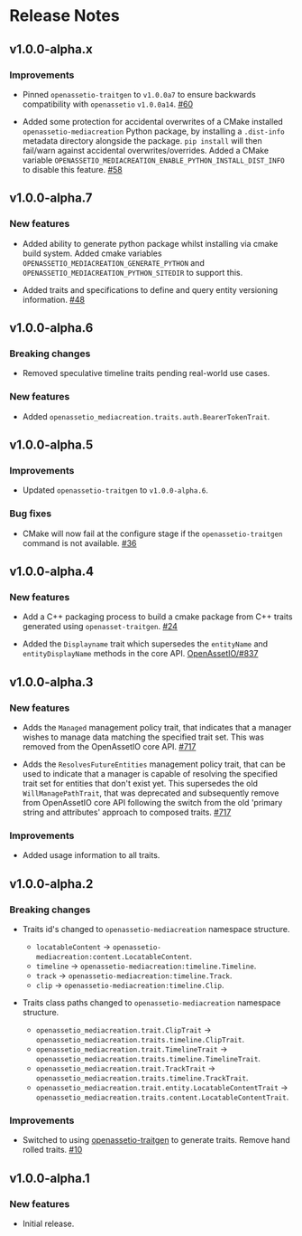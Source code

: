 Release Notes
=============

v1.0.0-alpha.x
--------------

### Improvements

- Pinned `openassetio-traitgen` to `v1.0.0a7` to ensure backwards
  compatibility with `openassetio` `v1.0.0a14`.
  [#60](https://github.com/OpenAssetIO/OpenAssetIO-MediaCreation/issues/60)

- Added some protection for accidental overwrites of a CMake installed
  `openassetio-mediacreation` Python package, by installing a
  `.dist-info` metadata directory alongside the package. `pip install`
  will then fail/warn against accidental overwrites/overrides. Added a
  CMake variable
  `OPENASSETIO_MEDIACREATION_ENABLE_PYTHON_INSTALL_DIST_INFO` to disable
  this feature.
  [#58](https://github.com/OpenAssetIO/OpenAssetIO-MediaCreation/issues/58)

v1.0.0-alpha.7
--------------

### New features

- Added ability to generate python package whilst installing via cmake
  build system.
  Added cmake variables `OPENASSETIO_MEDIACREATION_GENERATE_PYTHON` and
  `OPENASSETIO_MEDIACREATION_PYTHON_SITEDIR` to support this.

- Added traits and specifications to define and query entity versioning
  information.
  [#48](https://github.com/OpenAssetIO/OpenAssetIO-MediaCreation/issues/48)

v1.0.0-alpha.6
--------------

### Breaking changes

- Removed speculative timeline traits pending real-world use cases.

### New features

- Added `openassetio_mediacreation.traits.auth.BearerTokenTrait`.

v1.0.0-alpha.5
--------------

### Improvements

- Updated `openassetio-traitgen` to `v1.0.0-alpha.6`.

### Bug fixes

- CMake will now fail at the configure stage if the
  `openassetio-traitgen` command is not available.
  [#36](https://github.com/OpenAssetIO/OpenAssetIO-MediaCreation/issues/36)

v1.0.0-alpha.4
--------------

### New features

- Add a C++ packaging process to build a cmake package from C++ traits
  generated using `openasset-traitgen`.
  [#24](https://github.com/OpenAssetIO/OpenAssetIO-MediaCreation/issues/24)

- Added the `Displayname` trait which supersedes the `entityName` and
  `entityDisplayName` methods in the core API.
  [OpenAssetIO/#837](https://github.com/OpenAssetIO/OpenAssetIO/issues/837)

v1.0.0-alpha.3
--------------

### New features

- Adds the `Managed` management policy trait, that indicates that a
  manager wishes to manage data matching the specified trait set.
  This was removed from the OpenAssetIO core API.
  [#717](https://github.com/OpenAssetIO/OpenAssetIO/issues/717)

- Adds the `ResolvesFutureEntities` management policy trait, that can be
  used to indicate that a manager is capable of resolving the specified
  trait set for entities that don't exist yet. This supersedes the old
  `WillManagePathTrait`, that was deprecated and subsequently remove
  from OpenAssetIO core API following the switch from the old 'primary
  string and attributes' approach to composed traits.
  [#717](https://github.com/OpenAssetIO/OpenAssetIO/issues/717)

### Improvements

- Added usage information to all traits.

v1.0.0-alpha.2
--------------

### Breaking changes

- Traits id's changed to `openassetio-mediacreation` namespace structure.

  - `locatableContent` -> `openassetio-mediacreation:content.LocatableContent`.
  - `timeline` -> `openassetio-mediacreation:timeline.Timeline`.
  - `track` -> `openassetio-mediacreation:timeline.Track`.
  - `clip` -> `openassetio-mediacreation:timeline.Clip`.

- Traits class paths changed to `openassetio-mediacreation` namespace
  structure.

  - `openassetio_mediacreation.trait.ClipTrait` ->
    `openassetio_mediacreation.traits.timeline.ClipTrait`.
  - `openassetio_mediacreation.trait.TimelineTrait` ->
    `openassetio_mediacreation.traits.timeline.TimelineTrait`.
  - `openassetio_mediacreation.trait.TrackTrait` ->
    `openassetio_mediacreation.traits.timeline.TrackTrait`.
  - `openassetio_mediacreation.trait.entity.LocatableContentTrait` ->
    `openassetio_mediacreation.traits.content.LocatableContentTrait`.

### Improvements

- Switched to using [openassetio-traitgen](https://github.com/OpenAssetIO/OpenAssetIO-TraitGen/)
  to generate traits. Remove hand rolled traits.
  [#10](https://github.com/OpenAssetIO/OpenAssetIO-MediaCreation/issues/10)

v1.0.0-alpha.1
--------------

### New features

- Initial release.
